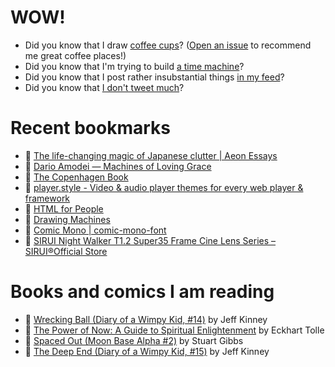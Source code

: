 # WOW!

- Did you know that I draw [coffee cups](https://papercups.mamuso.net/)? ([Open an issue](https://github.com/mamuso/papercups/issues) to recommend me great coffee places!)
- Did you know that I'm trying to build [a time machine](https://github.com/mamuso/fluxcapacitor)?
- Did you know that I post rather insubstantial things [in my feed](https://feed.mamuso.net/)?
- Did you know that [I don't tweet much](https://twitter.com/mamuso)?

# Recent bookmarks

- 👀 [The life-changing magic of Japanese clutter | Aeon Essays](https://aeon.co/essays/the-life-changing-magic-of-japanese-clutter)
- 👀 [Dario Amodei — Machines of Loving Grace](https://darioamodei.com/machines-of-loving-grace)
- 👀 [The Copenhagen Book](https://thecopenhagenbook.com/)
- 👀 [player.style - Video & audio player themes for every web player & framework](https://player.style/)
- 👀 [HTML for People](https://htmlforpeople.com/)
- 👀 [Drawing Machines](https://drawingmachines.org/index.php)
- 👀 [Comic Mono | comic-mono-font](https://dtinth.github.io/comic-mono-font/)
- 👀 [SIRUI Night Walker T1.2 Super35 Frame Cine Lens Series – SIRUI®Official Store](https://store.sirui.com/products/night-walker-t1-2-s35-cine-lens-series?variant=45538352267490)


# Books and comics I am reading

- 📘 [Wrecking Ball (Diary of a Wimpy Kid, #14)](https://www.goodreads.com/book/show/44091234) by Jeff Kinney
- 📘 [The Power of Now: A Guide to Spiritual Enlightenment](https://www.goodreads.com/book/show/6512869) by Eckhart Tolle
- 📘 [Spaced Out (Moon Base Alpha #2)](https://www.goodreads.com/book/show/26022750) by Stuart Gibbs
- 📘 [The Deep End (Diary of a Wimpy Kid, #15)](https://www.goodreads.com/book/show/51468119) by Jeff Kinney

